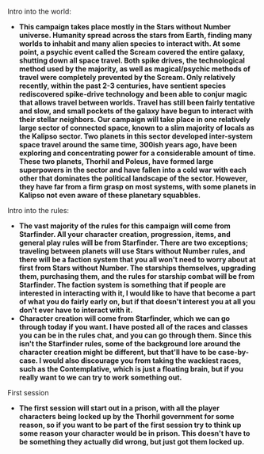 Intro into the world: 
- **This campaign takes place mostly in the Stars without Number universe. Humanity spread across the stars from Earth, finding many worlds to inhabit and many alien species to interact with. At some point, a psychic event called the Scream covered the entire galaxy, shutting down all space travel. Both spike drives, the technological method used by the majority, as well as magical/psychic methods of travel were completely prevented by the Scream. Only relatively recently, within the past 2-3 centuries, have sentient species rediscovered spike-drive technology and been able to conjur magic that allows travel between worlds. Travel has still been fairly tentative and slow, and small pockets of the galaxy have begun to interact with their stellar neighbors. Our campaign will take place in one relatively large sector of connected space, known to a slim majority of locals as the Kalipso sector. Two planets in this sector developed inter-system space travel around the same time, 300ish years ago, have been exploring and concentrating power for a considerable amount of time. These two planets, Thorhil and Poleus, have formed large superpowers in the sector and have fallen into a cold war with each other that dominates the political landscape of the sector. However, they have far from a firm grasp on most systems, with some planets in Kalipso not even aware of these planetary squabbles.**

Intro into the rules:
- **The vast majority of the rules for this campaign will come from Starfinder. All your character creation, progression, items, and general play rules will be from Starfinder. There are two exceptions; traveling between planets will use Stars without Number rules, and there will be a faction system that you all won't need to worry about at first from Stars without Number. The starships themselves, upgrading them, purchasing them, and the rules for starship combat will be from Starfinder. The faction system is something that if people are interested in interacting with it, I would like to have that become a part of what you do fairly early on, but if that doesn't interest you at all you don't ever have to interact with it.**
- **Character creation will come from Starfinder, which we can go through today if you want. I have posted all of the races and classes you can be in the rules chat, and you can go through them. Since this isn't the Starfinder rules, some of the background lore around the character creation might be different, but that'll have to be case-by-case. I would also discourage you from taking the wackiest races, such as the Contemplative, which is just a floating brain, but if you really want to we can try to work something out.**

First session
- **The first session will start out in a prison, with all the player characters being locked up by the Thorhil government for some reason, so if you want to be part of the first session try to think up some reason your character would be in prison. This doesn't have to be something they actually did wrong, but just got them locked up.**